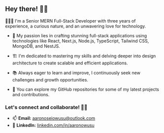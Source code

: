 ## Hey there! 👋🏾

👨🏾‍💻 I'm a Senior MERN Full-Stack Developer with three years of experience, a curious nature, and an unwavering love for technology.

- 🎨  My passion lies in crafting stunning full-stack applications using technologies like React, Next.js, Node.js, TypeScript, Tailwind CSS, MongoDB, and NestJS.

- 🏗️  I'm dedicated to mastering my skills and delving deeper into design architecture to create scalable and efficient applications.

- 📚  Always eager to learn and improve, I continuously seek new challenges and growth opportunities.

- 👀  You can explore my GitHub repositories for some of my latest projects and contributions.

### Let's connect and collaborate! 🤝🏾

- 📫 **Email:** [aaronoseiowusu@outlook.com](mailto:aaronoseiowusu@outlook.com)
- 💼 **LinkedIn:** [linkedin.com/in/aaronowusu](https://www.linkedin.com/in/aaronowusu)




<!--
**aaronowusu/aaronowusu** is a ✨ _special_ ✨ repository because its `README.md` (this file) appears on your GitHub profile.

Here are some ideas to get you started:

- 🔭 I’m currently working on ...
- 🌱 I’m currently learning ...
- 👯 I’m looking to collaborate on ...
- 🤔 I’m looking for help with ...
- 💬 Ask me about ...
- 📫 How to reach me: ...
- 😄 Pronouns: ...
- ⚡ Fun fact: ...
-->
